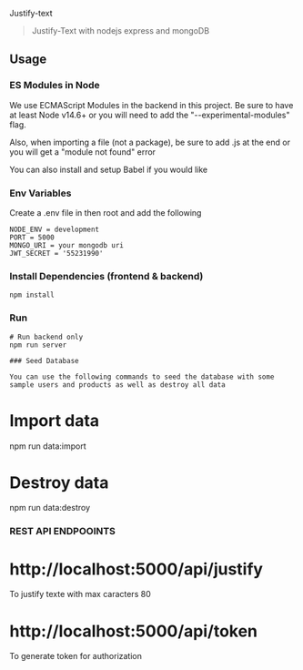 Justify-text

> Justify-Text with nodejs express and mongoDB


## Usage

### ES Modules in Node

We use ECMAScript Modules in the backend in this project. Be sure to have at least Node v14.6+ or you will need to add the "--experimental-modules" flag.

Also, when importing a file (not a package), be sure to add .js at the end or you will get a "module not found" error

You can also install and setup Babel if you would like

### Env Variables

Create a .env file in then root and add the following

```
NODE_ENV = development
PORT = 5000
MONGO_URI = your mongodb uri
JWT_SECRET = '55231990'
```

### Install Dependencies (frontend & backend)

```
npm install
```

### Run

```
# Run backend only
npm run server

### Seed Database

You can use the following commands to seed the database with some sample users and products as well as destroy all data

```
# Import data
npm run data:import

# Destroy data
npm run data:destroy

###  REST API ENDPOOINTS

# http://localhost:5000/api/justify
To justify texte with max caracters 80 

# http://localhost:5000/api/token
To generate token for authorization



